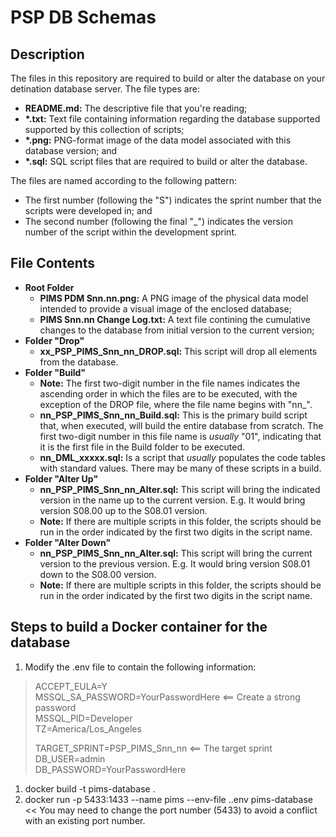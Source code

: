 # PSP DB Schemas
## Description
The files in this repository are required to build or alter the database on your detination database server. The file types are:
* __README.md:__ The descriptive file that you're reading;
* __*.txt:__ Text file containing information regarding the database supported supported by this collection of scripts;
* __*.png:__ PNG-format image of the data model associated with this database version; and
* __*.sql:__ SQL script files that are required to build or alter the database.

The files are named according to the following pattern:
* The first number (following the "S") indicates the sprint number that the scripts were developed in; and
* The second number (following the final "_") indicates the version number of the script within the development sprint.

## File Contents

* **Root Folder**
  * **PIMS PDM Snn.nn.png:** A PNG image of the physical data model intended to provide a visual image of the enclosed database;
  * **PIMS Snn.nn Change Log.txt:** A text file contining the cumulative changes to the database from initial version to the current version;
* **Folder "Drop"**
  * **xx_PSP_PIMS_Snn_nn_DROP.sql:** This script will drop all elements from the database.
* **Folder "Build"**
  * **Note:** The first two-digit number in the file names indicates the ascending order in which the files are to be executed, with the exception of the DROP file, where the file name begins with "nn_".
  * **nn_PSP_PIMS_Snn_nn_Build.sql:** This is the primary build script that, when executed, will build the entire database from scratch.  The first two-digit number in this file name is _usually_ "01", indicating that it is the first file in the Build folder to be executed.
  * **nn_DML_xxxxx.sql:** Is a script that _usually_ populates the code tables with standard values.  There may be many of these scripts in a build.
* **Folder "Alter Up"**
    * **nn_PSP_PIMS_Snn_nn_Alter.sql:** This script will bring the indicated version in the name up to the current version.  E.g. It would bring version S08.00 up to the S08.01 version.
    * **Note:** If there are multiple scripts in this folder, the scripts should be run in the order indicated by the first two digits in the script name.
* **Folder "Alter Down"**
    * **nn_PSP_PIMS_Snn_nn_Alter.sql:** This script will bring the current version to the previous version.  E.g. It would bring version S08.01 down to the S08.00 version.
    * **Note:** If there are multiple scripts in this folder, the scripts should be run in the order indicated by the first two digits in the script name.

## Steps to build a Docker container for the database
1. Modify the .env file to contain the following information:
> ACCEPT_EULA=Y  
> MSSQL_SA_PASSWORD=YourPasswordHere <== Create a strong password  
> MSSQL_PID=Developer  
> TZ=America/Los_Angeles  
>  
> TARGET_SPRINT=PSP_PIMS_Snn_nn  <== The target sprint  
> DB_USER=admin  
> DB_PASSWORD=YourPasswordHere  
1. docker build -t pims-database .
1. docker run -p 5433:1433 --name pims --env-file .\.env pims-database  << You may need to change the port number (5433) to avoid a conflict with an existing port number.
